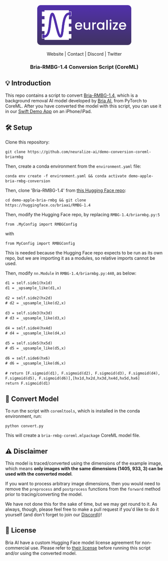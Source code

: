 <div align="center">
    <a href="https://runlocal.ai">
        <img src="./images/large-logo.png" width="300" style="border: none;">
    </a>
</div>
<br>
<div align="center">
    <a href="https://runlocal.ai" style="text-decoration: none;">Website</a> |
    <a href="https://runlocal.ai#contact" style="text-decoration: none;">Contact</a> |
    <a href="https://discord.gg/y9EzZEkwbR" style="text-decoration: none;">Discord</a> |
    <a href="https://x.com/Neuralize_AI" style="text-decoration: none;">Twitter</a>
</div>

<h3 align="center">
   Bria-RMBG-1.4 Conversion Script (CoreML)
</h3>

## :bulb: Introduction
This repo contains a script to convert [Bria-RMBG-1.4](https://huggingface.co/briaai/RMBG-1.4), which is a background removal AI model developed by [Bria AI](https://bria.ai/), from PyTorch to CoreML. After you have converted the model with this script, you can use it in our [Swift Demo App](https://github.com/neuralize-ai/demo-apple-bria-rmbg-swift-app) on an iPhone/iPad.

## :hammer_and_wrench: Setup
Clone this repository:
```
git clone https://github.com/neuralize-ai/demo-conversion-coreml-briarmbg
```

Then, create a conda environment from the `environment.yaml` file:
```
conda env create -f environment.yaml && conda activate demo-apple-bria-rmbg-conversion
```


Then, clone 'Bria-RMBG-1.4' from [this Hugging Face repo](https://huggingface.co/briaai/RMBG-1.4):
```
cd demo-apple-bria-rmbg && git clone https://huggingface.co/briaai/RMBG-1.4
```

Then, modify the Hugging Face repo, by replacing `RMBG-1.4/briarmbg.py:5` 
```
from .MyConfig import RMBGConfig
```
with
```
from MyConfig import RMBGConfig
```



 This is needed because the Hugging Face repo expects to be run as its own repo, but we are importing it as a modules, so relative imports cannot be used.

Then, modify `nn.Module` in `RMBG-1.4/briarmbg.py:440`, as below:
```
d1 = self.side1(hx1d)
d1 = _upsample_like(d1,x)

d2 = self.side2(hx2d)
# d2 = _upsample_like(d2,x)

d3 = self.side3(hx3d)
# d3 = _upsample_like(d3,x)

d4 = self.side4(hx4d)
# d4 = _upsample_like(d4,x)

d5 = self.side5(hx5d)
# d5 = _upsample_like(d5,x)

d6 = self.side6(hx6)
# d6 = _upsample_like(d6,x)

# return [F.sigmoid(d1), F.sigmoid(d2), F.sigmoid(d3), F.sigmoid(d4), F.sigmoid(d5), F.sigmoid(d6)],[hx1d,hx2d,hx3d,hx4d,hx5d,hx6]
return F.sigmoid(d1)
```


## :running: Convert Model 
To run the script with `coremltools`, which is installed in the conda environment, run:
```
python convert.py
```

This will create a `bria-rmbg-coreml.mlpackage` CoreML model file.


## :warning: Disclaimer
This model is traced/converted using the dimensions of the example image, which means **only images with the same dimensions (1405, 933, 3) can be used with the converted model**. 

If you want to process arbitrary image dimensions, then you would need to remove the  `preprocess` and `postprocess` functions from the `forward` method prior to tracing/converting the model. 

We have not done this for the sake of time, but we may get round to it. As always, though, please feel free to make a pull request if you'd like to do it yourself (and don't forget to join our [Discord)](https://discord.gg/y9EzZEkwbR))! 

## :scroll: License
Bria AI have a custom Hugging Face model license agreement for non-commercial use. Please refer to [their license](https://bria.ai/bria-huggingface-model-license-agreement/) before running this script and/or using the converted model. 
